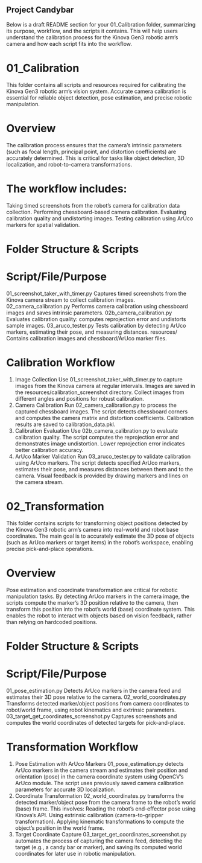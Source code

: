 
## Project Candybar
Below is a draft README section for your 01_Calibration folder, summarizing its purpose, workflow, and the scripts it contains. This will help users understand the calibration process for the Kinova Gen3 robotic arm’s camera and how each script fits into the workflow.

# 01_Calibration
This folder contains all scripts and resources required for calibrating the Kinova Gen3 robotic arm’s vision system. Accurate camera calibration is essential for reliable object detection, pose estimation, and precise robotic manipulation.

# Overview
The calibration process ensures that the camera’s intrinsic parameters (such as focal length, principal point, and distortion coefficients) are accurately determined. This is critical for tasks like object detection, 3D localization, and robot-to-camera transformations.

# The workflow includes:
Taking timed screenshots from the robot’s camera for calibration data collection.
Performing chessboard-based camera calibration.
Evaluating calibration quality and undistorting images.
Testing calibration using ArUco markers for spatial validation.

# Folder Structure & Scripts
# Script/File/Purpose
01_screenshot_taker_with_timer.py	Captures timed screenshots from the Kinova camera stream to collect calibration images.
02_camera_calibration.py	Performs camera calibration using chessboard images and saves intrinsic parameters.
02b_camera_calibration.py	Evaluates calibration quality: computes reprojection error and undistorts sample images.
03_aruco_tester.py	Tests calibration by detecting ArUco markers, estimating their pose, and measuring distances.
resources/	Contains calibration images and chessboard/ArUco marker files.

# Calibration Workflow
1. Image Collection
Use 01_screenshot_taker_with_timer.py to capture images from the Kinova camera at regular intervals. Images are saved in the resources/calibration_screenshot directory. Collect images from different angles and positions for robust calibration.
2. Camera Calibration
Run 02_camera_calibration.py to process the captured chessboard images. The script detects chessboard corners and computes the camera matrix and distortion coefficients. Calibration results are saved to calibration_data.pkl.
3. Calibration Evaluation
Use 02b_camera_calibration.py to evaluate calibration quality. The script computes the reprojection error and demonstrates image undistortion. Lower reprojection error indicates better calibration accuracy.
4. ArUco Marker Validation
Run 03_aruco_tester.py to validate calibration using ArUco markers. The script detects specified ArUco markers, estimates their pose, and measures distances between them and to the camera. Visual feedback is provided by drawing markers and lines on the camera stream.

# 02_Transformation
This folder contains scripts for transforming object positions detected by the Kinova Gen3 robotic arm’s camera into real-world and robot base coordinates. The main goal is to accurately estimate the 3D pose of objects (such as ArUco markers or target items) in the robot’s workspace, enabling precise pick-and-place operations.
# Overview
Pose estimation and coordinate transformation are critical for robotic manipulation tasks. By detecting ArUco markers in the camera image, the scripts compute the marker’s 3D position relative to the camera, then transform this position into the robot’s world (base) coordinate system. This enables the robot to interact with objects based on vision feedback, rather than relying on hardcoded positions.

# Folder Structure & Scripts
# Script/File/Purpose
01_pose_estimation.py	Detects ArUco markers in the camera feed and estimates their 3D pose relative to the camera.
02_world_coordinates.py	Transforms detected marker/object positions from camera coordinates to robot/world frame, using robot kinematics and extrinsic parameters.
03_target_get_coordinates_screenshot.py	Captures screenshots and computes the world coordinates of detected targets for pick-and-place.

# Transformation Workflow
1. Pose Estimation with ArUco Markers
01_pose_estimation.py detects ArUco markers in the camera stream and estimates their position and orientation (pose) in the camera coordinate system using OpenCV’s ArUco module. The script uses previously saved camera calibration parameters for accurate 3D localization.
2. Coordinate Transformation
02_world_coordinates.py transforms the detected marker/object pose from the camera frame to the robot’s world (base) frame.
  This involves:
   Reading the robot’s end-effector pose using Kinova’s API.
   Using extrinsic calibration (camera-to-gripper transformation).
   Applying kinematic transformations to compute the object’s position in the world frame.
4. Target Coordinate Capture
03_target_get_coordinates_screenshot.py automates the process of capturing the camera feed, detecting the target (e.g., a candy bar or marker), and saving its computed world coordinates for later use in robotic manipulation.

